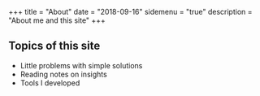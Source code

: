 +++
title = "About"
date = "2018-09-16"
sidemenu = "true"
description = "About me and this site"
+++


## Topics of this site
* Little problems with simple solutions
* Reading notes on insights
* Tools I developed
